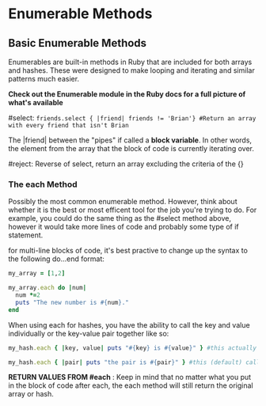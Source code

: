 # Enumerable Methods

## Basic Enumerable Methods

Enumerables are built-in methods in Ruby that are included for both arrays and hashes. These were designed to make looping and iterating and similar patterns much easier.

**Check out the Enumerable module in the Ruby docs for a full picture of what's available**

#select:
`friends.select { |friend| friends != 'Brian'} #Return an array with every friend that isn't Brian`

The |friend| between the "pipes" if called a **block variable**. In other words, the element from the array that the block of code is currently iterating over.

#reject: Reverse of select, return an array excluding the criteria of the {}

### The each Method

Possibly the most common enumerable method. However, think about whether it is the best or most efficent tool for the job you're trying to do. For example, you could do the same thing as the #select method above, however it would take more lines of code and probably some type of if statement.

for multi-line blocks of code, it's best practive to change up the syntax to the following do...end format:

```Ruby
my_array = [1,2]

my_array.each do |num|
  num *=2
  puts "The new number is #{num}."
end
```

When using each for hashes, you have the ability to call the key and value individually or the key-value pair together like so:

```ruby
my_hash.each { |key, value| puts "#{key} is #{value}" } #this actually calls them individually so you can work with them independently.

my_hash.each { |pair| puts "the pair is #{pair}" } #this (default) calls the key-value pair together in an array"
```

**RETURN VALUES FROM #each** : Keep in mind that no matter what you put in the block of code after each, the each method will still return the original array or hash.
